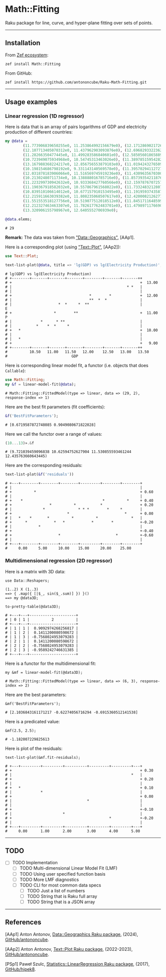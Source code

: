 # Math::Fitting

Raku package for line, curve, and hyper-plane fitting over sets of points.

------

## Installation

From [Zef ecosystem](https://raku.land):

```
zef install Math::Fitting
```

From GitHub:

```
zef install https://github.com/antononcube/Raku-Math-Fitting.git
```

------

## Usage examples

### Linear regression (1D regressor)

Here is data that is an array of pairs logarithms of GDP and electricity production of different countries:

```raku
my @data =
        (11.773906839650255e0, 11.253864992156679e0), (12.171286902172696e0, 12.009204578014298e0),
        (12.107713405070312e0, 11.437962903093876e0), (12.696829332236298e0, 12.00401094268482e0),
        (11.28266350477445e0, 11.499283586840601e0), (12.585056018658895e0, 11.775388329493465e0),
        (10.723949075934968e0, 10.54745313463026e0), (11.389785159542825e0, 10.928944887584644e0),
        (13.167988368224217e0, 12.856756553879103e0), (11.019424327650983e0, 10.472888033769635e0),
        (10.198154686798192e0, 9.331143140569578e0), (11.395702941127277e0, 10.772811339725912e0),
        (12.031878183906066e0, 11.516569745919236e0), (11.430963567030055e0, 10.855585778720567e0),
        (10.21302480711734e0, 10.138888016785716e0), (11.857393542118762e0, 11.520472966745002e0),
        (11.223299730942632e0, 10.933368427760566e0), (12.15978767072575e0, 11.78868016913858e0),
        (11.190367918582032e0, 10.557867961568022e0), (11.733248321280731e0, 11.226857570288722e0),
        (10.839510106614012e0, 10.677157910153495e0), (11.191959374358786e0, 11.17621400228234e0),
        (12.215911663039382e0, 11.808235068507617e0), (12.420008212627797e0, 11.723537761532056e0),
        (11.551553518127756e0, 10.519077512018512e0), (11.845171164859963e0, 11.528956530193586e0),
        (12.212327463463307e0, 11.782617762483701e0), (11.479897117669006e0, 11.355095745306354e0),
        (13.320906155798967e0, 12.6405552706939e0);
        
@data.elems;        
```
```
# 29
```

**Remark:** The data was taken from ["Data::Geographics"](https://raku.land/zef:antononcube/Data::Geographics), [AAp1].

Here is a corresponding plot (using ["Text::Plot"](https://raku.land/zef:antononcube/Text::Plot), [AAp2]):

```raku
use Text::Plot;

text-list-plot(@data, title => 'lg(GDP) vs lg(Electricity Production)', x-label => 'GDP', y-label => 'EP');
```
```
# lg(GDP) vs lg(Electricity Production)            
# +--------+-------+-------+-------+--------+-------+-------++         
# +                                                          +  13.00  
# |                                                    * *   |         
# |                                                          |         
# +                                   *        *             +  12.00  
# |                                   **  *  *               |         
# |                     *  *     *  **                       |        E
# +                   *        **                            +  11.00 P
# |             *      * **                                  |         
# |           *    *  *     *                                |         
# +   *                                                      +  10.00  
# |                                                          |         
# |   *                                                      |         
# +                                                          +   9.00  
# +--------+-------+-------+-------+--------+-------+-------++         
#          10.50   11.00   11.50   12.00    12.50   13.00   13.50    
#                             GDP
```

Here is corresponding linear model fit, a functor (i.e. objects that does `Callable`):

```raku
use Math::Fitting;
my &f = linear-model-fit(@data);
```
```
# Math::Fitting::FittedModel(type => linear, data => (29, 2), response-index => 1)
```

Here are the best fit parameters (fit coefficients):

```raku
&f('BestFitParameters');
```
```
# [0.6719587872748085 0.9049080671822028]
```

Here we call the functor over a range of values:

```raku
(10...13)».&f
```
```
# (9.721039459096838 10.62594752627904 11.530855593461244 12.435763660643445)
```

Here are the corresponding residuals:

```raku
text-list-plot(&f('residuals'))
```
```
# +---+--------+--------+--------+---------+--------+--------+     
# |                                                          |     
# +          *                                               + 0.60
# |                                                          |     
# +    *                                    *          *     + 0.40
# +                 *          *           *                 + 0.20
# |              *               * * *        *     *        |     
# +                         *                         *      + 0.00
# |   *    *       *          *          *               *   |     
# +      *            *   *            *        *            +-0.20
# |            *                                             |     
# +                                                          +-0.40
# +                     *                         *          +-0.60
# |                                                          |     
# +---+--------+--------+--------+---------+--------+--------+     
#     0.00     5.00     10.00    15.00     20.00    25.00
```

### Multidimensional regression (2D regressor)

Here is a matrix with 3D data:

```perl6
use Data::Reshapers;

(1..2) X (1..3)
==> { .map({ [|$_, sin($_.sum)] }) }()
==> my @data3D;

to-pretty-table(@data3D);
```
```
# +---+---+---------------------+
# | 0 | 1 |          2          |
# +---+---+---------------------+
# | 1 | 1 |  0.9092974268256817 |
# | 1 | 2 |  0.1411200080598672 |
# | 1 | 3 | -0.7568024953079283 |
# | 2 | 1 |  0.1411200080598672 |
# | 2 | 2 | -0.7568024953079283 |
# | 2 | 3 | -0.9589242746631385 |
# +---+---+---------------------+
````

Here is a functor for the multidimensional fit: 

```perl6
my &mf = linear-model-fit(@data3D);
```
```
# Math::Fitting::FittedModel(type => linear, data => (6, 3), response-index => 2)
```

Here are the best parameters:

```perl6
&mf('BestFitParameters');
```
```
# [2.1036843161171217 -0.62274056716294 -0.6915360512141538]
```

Here is a predicated value:

```perl6
&mf(2.5, 2.5);
```
```
# -1.182007229825613
```

Here is plot of the residuals:

```perl6
text-list-plot(&mf.fit-residuals);
```
```
# +---+---------+---------+----------+---------+---------+---+     
# +                                                          + 0.30
# |                                                      *   |     
# +                                                          + 0.20
# |                                                          |     
# +   *                                                      + 0.10
# |             *                                            |     
# +                                                          + 0.00
# |                                  *                       |     
# |                                                          |     
# +                                                          +-0.10
# |                       *                                  |     
# +                                            *             +-0.20
# |                                                          |     
# +---+---------+---------+----------+---------+---------+---+     
#     0.00      1.00      2.00       3.00      4.00      5.00
```

------

## TODO

- [ ] TODO Implementation
  - [ ] TODO Multi-dimensional Linear Model Fit (LMF)
  - [ ] TODO Using user specified function basis
  - [ ] TODO More LMF diagnostics
  - [ ] TODO CLI for most common data specs
    - [ ] TODO Just a list of numbers
    - [ ] TODO String that is Raku full array
    - [ ] TODO String that is a JSON array

------

## References

[AAp1] Anton Antonov, 
[Data::Geographics Raku package](https://github.com/antononcube/Raku-Data-Geographics),
(2024),
[GitHub/antononcube](https://github.com/antononcube).

[AAp2] Anton Antonov, 
[Text::Plot Raku package](https://github.com/antononcube/Raku-Text-Plot),
(2022-2023),
[GitHub/antononcube](https://github.com/antononcube).

[PSp1] Paweł Szulc,
[Statistics::LinearRegression Raku package](https://github.com/hipek8/p6-Statistics-LinearRegression),
(2017),
[GitHub/hipek8](https://github.com/hipek8).
